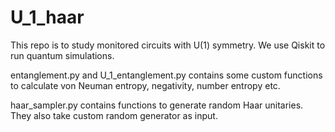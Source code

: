 # U_1_haar

This repo is to study monitored circuits with U(1) symmetry. We use Qiskit to run quantum simulations.

entanglement.py and U_1_entanglement.py contains some custom functions to calculate von Neuman entropy, negativity, number entropy etc.

haar_sampler.py contains functions to generate random Haar unitaries. They also take custom random generator as input.
